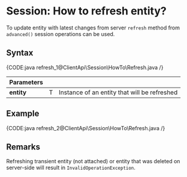 # Session: How to refresh entity?

To update entity with latest changes from server `refresh` method from `advanced()` session operations can be used.

## Syntax

{CODE:java refresh_1@ClientApi\Session\HowTo\Refresh.java /}

| Parameters | | |
| ------------- | ------------- | ----- |
| **entity** | T | Instance of an entity that will be refreshed |

## Example

{CODE:java refresh_2@ClientApi\Session\HowTo\Refresh.java /}

## Remarks

Refreshing transient entity (not attached) or entity that was deleted on server-side will result in `InvalidOperationException`.
